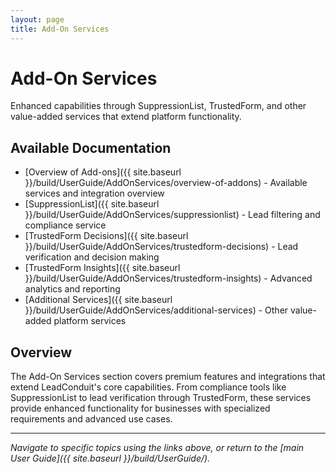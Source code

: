 ```yaml
---
layout: page
title: Add-On Services
---
```


# Add-On Services

Enhanced capabilities through SuppressionList, TrustedForm, and other value-added services that extend platform functionality.

## Available Documentation

- [Overview of Add-ons]({{ site.baseurl }}/build/UserGuide/AddOnServices/overview-of-addons) - Available services and integration overview
- [SuppressionList]({{ site.baseurl }}/build/UserGuide/AddOnServices/suppressionlist) - Lead filtering and compliance service
- [TrustedForm Decisions]({{ site.baseurl }}/build/UserGuide/AddOnServices/trustedform-decisions) - Lead verification and decision making
- [TrustedForm Insights]({{ site.baseurl }}/build/UserGuide/AddOnServices/trustedform-insights) - Advanced analytics and reporting
- [Additional Services]({{ site.baseurl }}/build/UserGuide/AddOnServices/additional-services) - Other value-added platform services

## Overview

The Add-On Services section covers premium features and integrations that extend LeadConduit's core capabilities. From compliance tools like SuppressionList to lead verification through TrustedForm, these services provide enhanced functionality for businesses with specialized requirements and advanced use cases.

---

*Navigate to specific topics using the links above, or return to the [main User Guide]({{ site.baseurl }}/build/UserGuide/).*